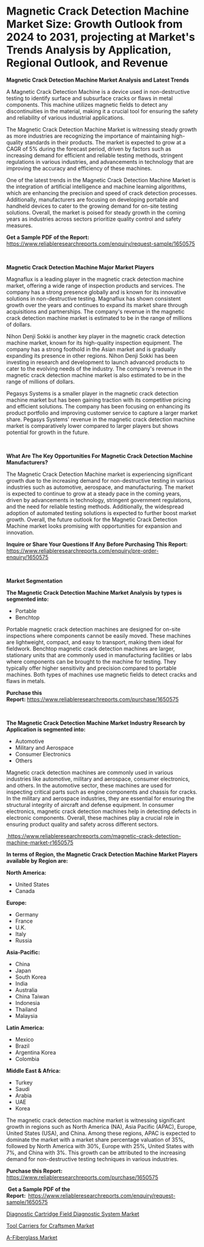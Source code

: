 <p><h1>Magnetic Crack Detection Machine Market Size: Growth Outlook from 2024 to 2031, projecting at Market's Trends Analysis by Application, Regional Outlook, and Revenue</h1></p><p><strong>Magnetic Crack Detection Machine Market Analysis and Latest Trends</strong></p>
<p><p>A Magnetic Crack Detection Machine is a device used in non-destructive testing to identify surface and subsurface cracks or flaws in metal components. This machine utilizes magnetic fields to detect any discontinuities in the material, making it a crucial tool for ensuring the safety and reliability of various industrial applications.</p><p>The Magnetic Crack Detection Machine Market is witnessing steady growth as more industries are recognizing the importance of maintaining high-quality standards in their products. The market is expected to grow at a CAGR of 5% during the forecast period, driven by factors such as increasing demand for efficient and reliable testing methods, stringent regulations in various industries, and advancements in technology that are improving the accuracy and efficiency of these machines.</p><p>One of the latest trends in the Magnetic Crack Detection Machine Market is the integration of artificial intelligence and machine learning algorithms, which are enhancing the precision and speed of crack detection processes. Additionally, manufacturers are focusing on developing portable and handheld devices to cater to the growing demand for on-site testing solutions. Overall, the market is poised for steady growth in the coming years as industries across sectors prioritize quality control and safety measures.</p></p>
<p><strong>Get a Sample PDF of the Report:&nbsp;</strong> <a href="https://www.reliableresearchreports.com/enquiry/request-sample/1650575">https://www.reliableresearchreports.com/enquiry/request-sample/1650575</a></p>
<p>&nbsp;</p>
<p><strong>Magnetic Crack Detection Machine Major Market Players</strong></p>
<p><p>Magnaflux is a leading player in the magnetic crack detection machine market, offering a wide range of inspection products and services. The company has a strong presence globally and is known for its innovative solutions in non-destructive testing. Magnaflux has shown consistent growth over the years and continues to expand its market share through acquisitions and partnerships. The company's revenue in the magnetic crack detection machine market is estimated to be in the range of millions of dollars.</p><p>Nihon Denji Sokki is another key player in the magnetic crack detection machine market, known for its high-quality inspection equipment. The company has a strong foothold in the Asian market and is gradually expanding its presence in other regions. Nihon Denji Sokki has been investing in research and development to launch advanced products to cater to the evolving needs of the industry. The company's revenue in the magnetic crack detection machine market is also estimated to be in the range of millions of dollars.</p><p>Pegasys Systems is a smaller player in the magnetic crack detection machine market but has been gaining traction with its competitive pricing and efficient solutions. The company has been focusing on enhancing its product portfolio and improving customer service to capture a larger market share. Pegasys Systems' revenue in the magnetic crack detection machine market is comparatively lower compared to larger players but shows potential for growth in the future.</p></p>
<p>&nbsp;</p>
<p><strong>What Are The Key Opportunities For Magnetic Crack Detection Machine Manufacturers?</strong></p>
<p><p>The Magnetic Crack Detection Machine market is experiencing significant growth due to the increasing demand for non-destructive testing in various industries such as automotive, aerospace, and manufacturing. The market is expected to continue to grow at a steady pace in the coming years, driven by advancements in technology, stringent government regulations, and the need for reliable testing methods. Additionally, the widespread adoption of automated testing solutions is expected to further boost market growth. Overall, the future outlook for the Magnetic Crack Detection Machine market looks promising with opportunities for expansion and innovation.</p></p>
<p><strong>Inquire or Share Your Questions If Any Before Purchasing This Report:</strong> <a href="https://www.reliableresearchreports.com/enquiry/pre-order-enquiry/1650575">https://www.reliableresearchreports.com/enquiry/pre-order-enquiry/1650575</a></p>
<p>&nbsp;</p>
<p><strong>Market Segmentation</strong></p>
<p><strong>The Magnetic Crack Detection Machine Market Analysis by types is segmented into:</strong></p>
<p><ul><li>Portable</li><li>Benchtop</li></ul></p>
<p><p>Portable magnetic crack detection machines are designed for on-site inspections where components cannot be easily moved. These machines are lightweight, compact, and easy to transport, making them ideal for fieldwork. Benchtop magnetic crack detection machines are larger, stationary units that are commonly used in manufacturing facilities or labs where components can be brought to the machine for testing. They typically offer higher sensitivity and precision compared to portable machines. Both types of machines use magnetic fields to detect cracks and flaws in metals.</p></p>
<p><strong>Purchase this Report:&nbsp;</strong><a href="https://www.reliableresearchreports.com/purchase/1650575">https://www.reliableresearchreports.com/purchase/1650575</a></p>
<p>&nbsp;</p>
<p><strong>The Magnetic Crack Detection Machine Market Industry Research by Application is segmented into:</strong></p>
<p><ul><li>Automotive</li><li>Military and Aerospace</li><li>Consumer Electronics</li><li>Others</li></ul></p>
<p><p>Magnetic crack detection machines are commonly used in various industries like automotive, military and aerospace, consumer electronics, and others. In the automotive sector, these machines are used for inspecting critical parts such as engine components and chassis for cracks. In the military and aerospace industries, they are essential for ensuring the structural integrity of aircraft and defense equipment. In consumer electronics, magnetic crack detection machines help in detecting defects in electronic components. Overall, these machines play a crucial role in ensuring product quality and safety across different sectors.</p></p>
<p><a href="https://www.reliableresearchreports.com/magnetic-crack-detection-machine-market-r1650575">&nbsp;https://www.reliableresearchreports.com/magnetic-crack-detection-machine-market-r1650575</a></p>
<p><strong>In terms of Region, the Magnetic Crack Detection Machine Market Players available by Region are:</strong></p>
<p>
    <p> <strong> North America: </strong>
        <ul>
            <li>United States</li>
            <li>Canada</li>
        </ul>
        </p> 
    <p> <strong> Europe: </strong>
        <ul>
            <li>Germany</li>
            <li>France</li>
            <li>U.K.</li>
            <li>Italy</li>
            <li>Russia</li>
        </ul>
        </p> 
    <p> <strong> Asia-Pacific: </strong>
        <ul>
            <li>China</li>
            <li>Japan</li>
            <li>South Korea</li>
            <li>India</li>
            <li>Australia</li>
            <li>China Taiwan</li>
            <li>Indonesia</li>
            <li>Thailand</li>
            <li>Malaysia</li>
        </ul>
        </p> 
    <p> <strong> Latin America: </strong>
        <ul>
            <li>Mexico</li>
            <li>Brazil</li>
            <li>Argentina Korea</li>
            <li>Colombia</li>
        </ul>
        </p> 
    <p> <strong> Middle East & Africa: </strong>
        <ul>
            <li>Turkey</li>
            <li>Saudi</li>
            <li>Arabia</li>
            <li>UAE</li>
            <li>Korea</li>
        </ul>
    </p>
    </p>
<p><p>The magnetic crack detection machine market is witnessing significant growth in regions such as North America (NA), Asia Pacific (APAC), Europe, United States (USA), and China. Among these regions, APAC is expected to dominate the market with a market share percentage valuation of 35%, followed by North America with 30%, Europe with 25%, United States with 7%, and China with 3%. This growth can be attributed to the increasing demand for non-destructive testing techniques in various industries.</p></p>
<p><strong>Purchase this Report: </strong><a href="https://www.reliableresearchreports.com/purchase/1650575">https://www.reliableresearchreports.com/purchase/1650575</a></p>
<p>&nbsp;<strong>Get a Sample PDF of the Report:&nbsp;&nbsp;</strong><a href="https://www.reliableresearchreports.com/enquiry/request-sample/1650575">https://www.reliableresearchreports.com/enquiry/request-sample/1650575</a></p>
<p><strong></strong></p>
<p><p><a href="https://www.linkedin.com/pulse/diagnostic-cartridge-field-system-market-offer-valuable-insights-0t72f?trackingId=Q8uc3P%2Bcfx1A4hAs%2FADtlg%3D%3D">Diagnostic Cartridge Field Diagnostic System Market</a></p><p><a href="https://www.linkedin.com/pulse/tool-carriers-craftsmen-market-analysis-size-global-industry-jxdyf?trackingId=RGDAzHabH4GTx8PjDFO4iA%3D%3D">Tool Carriers for Craftsmen Market</a></p><p><a href="https://www.linkedin.com/pulse/a-fiberglass-market-size-2024-2031-global-industrial-analysis-rvjtf?trackingId=3roHR3ZsMXu5sxEKXymDfg%3D%3D">A-Fiberglass Market</a></p></p>